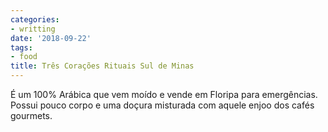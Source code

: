 ```yaml
---
categories:
- writting
date: '2018-09-22'
tags:
- food
title: Três Corações Rituais Sul de Minas
---
```


É um 100% Arábica que vem moído e vende em Floripa para emergências. Possui pouco corpo e uma doçura misturada com aquele enjoo dos cafés gourmets.